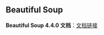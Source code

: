 ## Beautiful Soup
**Beautiful Soup 4.4.0 文档**：[文档链接](https://beautifulsoup.readthedocs.io/zh_CN/latest/)<br>
